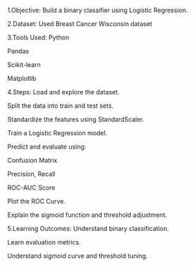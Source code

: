 1.Objective:
Build a binary classifier using Logistic Regression.

2.Dataset:
Used Breast Cancer Wisconsin dataset

3.Tools Used:
Python

Pandas

Scikit-learn

Matplotlib

4.Steps:
Load and explore the dataset.

Split the data into train and test sets.

Standardize the features using StandardScaler.

Train a Logistic Regression model.

Predict and evaluate using:

Confusion Matrix

Precision, Recall

ROC-AUC Score

Plot the ROC Curve.

Explain the sigmoid function and threshold adjustment.

5.Learning Outcomes:
Understand binary classification.

Learn evaluation metrics.

Understand sigmoid curve and threshold tuning.
